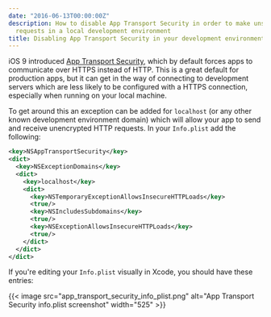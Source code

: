 ```yaml
---
date: "2016-06-13T00:00:00Z"
description: How to disable App Transport Security in order to make unsecured HTTP
  requests in a local development environment
title: Disabling App Transport Security in your development environment
---
```


iOS 9 introduced [App Transport Security](https://developer.apple.com/library/ios/documentation/General/Reference/InfoPlistKeyReference/Articles/CocoaKeys.html#//apple_ref/doc/uid/TP40009251-SW33), which by default forces apps to communicate over HTTPS instead of HTTP. This is a great default for production apps, but it can get in the way of connecting to development servers which are less likely to be configured with a HTTPS connection, especially when running on your local machine.

To get around this an exception can be added for `localhost` (or any other known development environment domain) which will allow your app to send and receive unencrypted HTTP requests. In your `Info.plist` add the following:

```xml
<key>NSAppTransportSecurity</key>
<dict>
  <key>NSExceptionDomains</key>
  <dict>
    <key>localhost</key>
    <dict>
      <key>NSTemporaryExceptionAllowsInsecureHTTPLoads</key>
      <true/>
      <key>NSIncludesSubdomains</key>
      <true/>
      <key>NSExceptionAllowsInsecureHTTPLoads</key>
      <true/>
    </dict>
  </dict>
</dict>
```

If you're editing your `Info.plist` visually in Xcode, you should have these entries:

{{< image src="app_transport_security_info_plist.png" alt="App Transport Security info.plist screenshot" width="525" >}}
